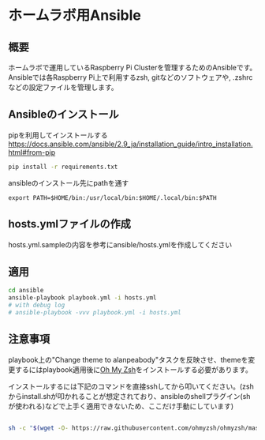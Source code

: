 # ホームラボ用Ansible

## 概要
ホームラボで運用しているRaspberry Pi Clusterを管理するためのAnsibleです。
Ansibleでは各Raspberry Pi上で利用するzsh, gitなどのソフトウェアや, .zshrcなどの設定ファイルを管理します。

## Ansibleのインストール
pipを利用してインストールする
https://docs.ansible.com/ansible/2.9_ja/installation_guide/intro_installation.html#from-pip

```bash
pip install -r requirements.txt
```

ansibleのインストール先にpathを通す

```.zshrc
export PATH=$HOME/bin:/usr/local/bin:$HOME/.local/bin:$PATH
```

## hosts.ymlファイルの作成
hosts.yml.sampleの内容を参考にansible/hosts.ymlを作成してください

## 適用

```bash
cd ansible
ansible-playbook playbook.yml -i hosts.yml
# with debug log
# ansible-playbook -vvv playbook.yml -i hosts.yml
```

## 注意事項
playbook上の"Change theme to alanpeabody"タスクを反映させ、themeを変更するにはplaybook適用後に[Oh My Zsh](https://github.com/ohmyzsh/ohmyzsh)をインストールする必要があります。

インストールするには下記のコマンドを直接sshしてから叩いてください。(zshからinstall.shが叩かれることが想定されており、ansibleのshellプラグイン(shが使われる)などで上手く適用できないため、ここだけ手動にしています)
```bash

sh -c "$(wget -O- https://raw.githubusercontent.com/ohmyzsh/ohmyzsh/master/tools/install.sh)"
```
